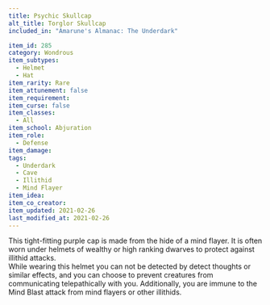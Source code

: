 ```yaml
---
title: Psychic Skullcap
alt_title: Torglor Skullcap
included_in: "Amarune's Almanac: The Underdark"

item_id: 285
category: Wondrous
item_subtypes: 
  - Helmet
  - Hat
item_rarity: Rare
item_attunement: false
item_requirement: 
item_curse: false
item_classes: 
  - All
item_school: Abjuration
item_role: 
  - Defense
item_damage: 
tags:
  - Underdark
  - Cave
  - Illithid
  - Mind Flayer
item_idea: 
item_co_creator: 
item_updated: 2021-02-26
last_modified_at: 2021-02-26
---
```


This tight-fitting purple cap is made from the hide of a mind flayer. It is often worn under helmets of wealthy or high ranking dwarves to protect against illithid attacks.  
While wearing this helmet you can not be detected by detect thoughts or similar effects, and you can choose to prevent creatures from communicating telepathically with you. Additionally, you are immune to the Mind Blast attack from mind flayers or other illithids.
